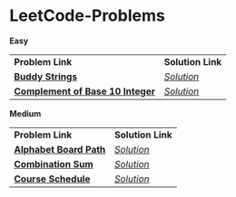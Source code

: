 # LeetCode-Problems

<b>Easy</b>
<table>
  <tr>
    <td><b>Problem Link</b></td>
    <td><b>Solution Link</b></td>
  </tr>
  <tr>
    <td><b><a href="https://leetcode.com/problems/buddy-strings/">Buddy Strings</a></b></td>
    <td><i><a href="https://github.com/ir2010/LeetCode-Problems/blob/main/Easy/Buddy%20Strings.cpp">Solution</a></i></td>
  </tr>
  <tr>
    <td><b><a href="https://leetcode.com/problems/complement-of-base-10-integer/">Complement of Base 10 Integer</a></b></td>
    <td><i><a href=https://github.com/ir2010/LeetCode-Problems/blob/main/Easy/Complement%20of%20Base%2010%20Integer.cpp>Solution</a></i></td>
  </tr>
  
</table>


<b>Medium</b>
<table>
  <tr>
    <td><b>Problem Link</b></td>
    <td><b>Solution Link</b></td>
  </tr>
  <tr>
    <td><b><a href="https://leetcode.com/problems/alphabet-board-path/">Alphabet Board Path</a></b></td>
    <td><i><a href="https://github.com/ir2010/LeetCode-Problems/blob/main/Medium/Alphabet%20Board%20Path.cpp">Solution</a></i></td>
  </tr>
  <tr>
    <td><b><a href="https://leetcode.com/problems/combination-sum/">Combination Sum</a></b></td>
    <td><i><a href="https://github.com/ir2010/LeetCode-Problems/blob/main/Medium/Combination%20Sum.cpp">Solution</a></i></td>
  </tr>
  <tr>
    <td><b><a href="https://leetcode.com/problems/course-schedule/">Course Schedule</a></b></td>
    <td><i><a href="https://github.com/ir2010/LeetCode-Problems/blob/main/Medium/Course Schedule.cpp">Solution</a></i></td>
  </tr>
</table>
    
